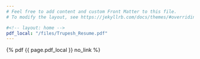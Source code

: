 ```yaml
---
# Feel free to add content and custom Front Matter to this file.
# To modify the layout, see https://jekyllrb.com/docs/themes/#overriding-theme-defaults

#<!-- layout: home -->
pdf_local: "/files/Trupesh_Resume.pdf"
---
```

{% pdf {{ page.pdf_local }} no_link %}
